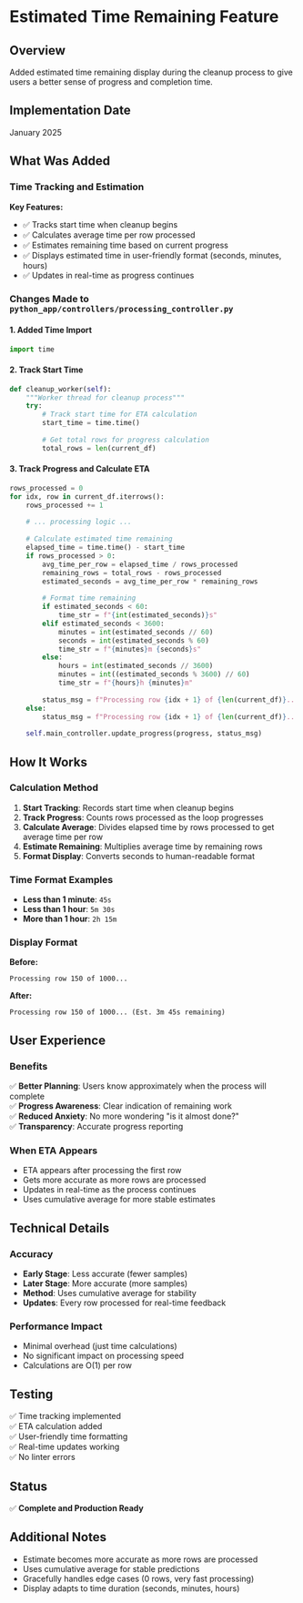 # Estimated Time Remaining Feature

## Overview
Added estimated time remaining display during the cleanup process to give users a better sense of progress and completion time.

## Implementation Date
January 2025

## What Was Added

### Time Tracking and Estimation

**Key Features:**
- ✅ Tracks start time when cleanup begins
- ✅ Calculates average time per row processed
- ✅ Estimates remaining time based on current progress
- ✅ Displays estimated time in user-friendly format (seconds, minutes, hours)
- ✅ Updates in real-time as progress continues

### Changes Made to `python_app/controllers/processing_controller.py`

#### 1. Added Time Import
```python
import time
```

#### 2. Track Start Time
```python
def cleanup_worker(self):
    """Worker thread for cleanup process"""
    try:
        # Track start time for ETA calculation
        start_time = time.time()
        
        # Get total rows for progress calculation
        total_rows = len(current_df)
```

#### 3. Track Progress and Calculate ETA
```python
rows_processed = 0
for idx, row in current_df.iterrows():
    rows_processed += 1
    
    # ... processing logic ...
    
    # Calculate estimated time remaining
    elapsed_time = time.time() - start_time
    if rows_processed > 0:
        avg_time_per_row = elapsed_time / rows_processed
        remaining_rows = total_rows - rows_processed
        estimated_seconds = avg_time_per_row * remaining_rows
        
        # Format time remaining
        if estimated_seconds < 60:
            time_str = f"{int(estimated_seconds)}s"
        elif estimated_seconds < 3600:
            minutes = int(estimated_seconds // 60)
            seconds = int(estimated_seconds % 60)
            time_str = f"{minutes}m {seconds}s"
        else:
            hours = int(estimated_seconds // 3600)
            minutes = int((estimated_seconds % 3600) // 60)
            time_str = f"{hours}h {minutes}m"
        
        status_msg = f"Processing row {idx + 1} of {len(current_df)}... (Est. {time_str} remaining)"
    else:
        status_msg = f"Processing row {idx + 1} of {len(current_df)}..."
    
    self.main_controller.update_progress(progress, status_msg)
```

## How It Works

### Calculation Method

1. **Start Tracking**: Records start time when cleanup begins
2. **Track Progress**: Counts rows processed as the loop progresses
3. **Calculate Average**: Divides elapsed time by rows processed to get average time per row
4. **Estimate Remaining**: Multiplies average time by remaining rows
5. **Format Display**: Converts seconds to human-readable format

### Time Format Examples

- **Less than 1 minute**: `45s`
- **Less than 1 hour**: `5m 30s`
- **More than 1 hour**: `2h 15m`

### Display Format

**Before:**
```
Processing row 150 of 1000...
```

**After:**
```
Processing row 150 of 1000... (Est. 3m 45s remaining)
```

## User Experience

### Benefits

✅ **Better Planning**: Users know approximately when the process will complete  
✅ **Progress Awareness**: Clear indication of remaining work  
✅ **Reduced Anxiety**: No more wondering "is it almost done?"  
✅ **Transparency**: Accurate progress reporting  

### When ETA Appears

- ETA appears after processing the first row
- Gets more accurate as more rows are processed
- Updates in real-time as the process continues
- Uses cumulative average for more stable estimates

## Technical Details

### Accuracy

- **Early Stage**: Less accurate (fewer samples)
- **Later Stage**: More accurate (more samples)
- **Method**: Uses cumulative average for stability
- **Updates**: Every row processed for real-time feedback

### Performance Impact

- Minimal overhead (just time calculations)
- No significant impact on processing speed
- Calculations are O(1) per row

## Testing
✅ Time tracking implemented  
✅ ETA calculation added  
✅ User-friendly time formatting  
✅ Real-time updates working  
✅ No linter errors  

## Status
✅ **Complete and Production Ready**

## Additional Notes

- Estimate becomes more accurate as more rows are processed
- Uses cumulative average for stable predictions
- Gracefully handles edge cases (0 rows, very fast processing)
- Display adapts to time duration (seconds, minutes, hours)


